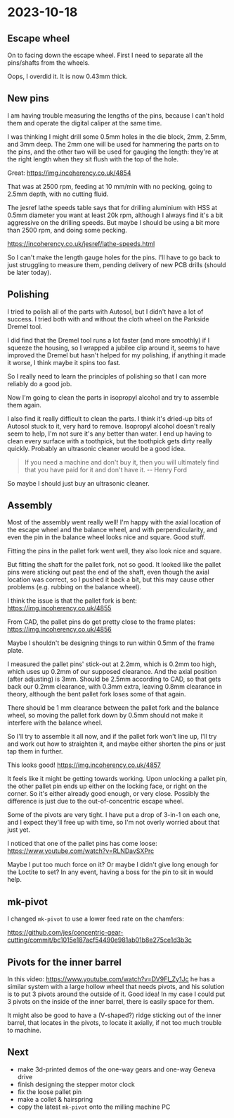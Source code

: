 # 2023-10-18

## Escape wheel

On to facing down the escape wheel. First I need to separate all the pins/shafts from the wheels.

Oops, I overdid it. It is now 0.43mm thick.

## New pins

I am having trouble measuring the lengths of the pins, because I can't hold them and operate the digital
caliper at the same time.

I was thinking I might drill some 0.5mm holes in the die block, 2mm, 2.5mm, and 3mm deep. The 2mm one will
be used for hammering the parts on to the pins, and the other two will be used for gauging the length:
they're at the right length when they sit flush with the top of the hole.

Great: https://img.incoherency.co.uk/4854

That was at 2500 rpm, feeding at 10 mm/min with no pecking, going to 2.5mm depth, with no cutting fluid.

The jesref lathe speeds table says that for drilling aluminium with HSS at 0.5mm diameter you want
at least 20k rpm, although I always find it's a bit aggressive on the drilling speeds. But maybe I should
be using a bit more than 2500 rpm, and doing some pecking.

https://incoherency.co.uk/jesref/lathe-speeds.html

So I can't make the length gauge holes for the pins. I'll have to go back to just struggling to measure them,
pending delivery of new PCB drills (should be later today).

## Polishing

I tried to polish all of the parts with Autosol, but I didn't have a lot of success. I tried both with
and without the cloth wheel on the Parkside Dremel tool.

I did find that the Dremel tool runs a lot faster (and more smoothly) if I squeeze the housing, so I wrapped
a jubilee clip around it, seems to have improved the Dremel but hasn't helped for my polishing, if anything
it made it worse, I think maybe it spins too fast.

So I really need to learn the principles of polishing so that I can more reliably do a good job.

Now I'm going to clean the parts in isopropyl alcohol and try to assemble them again.

I also find it really difficult to clean the parts. I think it's dried-up bits of Autosol stuck to it, very
hard to remove. Isopropyl alcohol doesn't really seem to help, I'm not sure it's any better than water. I
end up having to clean every surface with a toothpick, but the toothpick gets dirty really quickly. Probably
an ultrasonic cleaner would be a good idea.

> If you need a machine and don't buy it, then you will ultimately find that you have paid for it and don't have it.
> -- Henry Ford

So maybe I should just buy an ultrasonic cleaner.

## Assembly

Most of the assembly went really well! I'm happy with the axial location of the escape wheel and the balance
wheel, and with perpendicularity, and even the pin in the balance wheel looks nice and square. Good stuff.

Fitting the pins in the pallet fork went well, they also look nice and square.

But fitting the shaft for the pallet fork, not so good. It looked like the pallet pins were sticking out past
the end of the shaft, even though the axial location was correct, so I pushed it back a bit, but this
may cause other problems (e.g. rubbing on the balance wheel).

I think the issue is that the pallet fork is bent: https://img.incoherency.co.uk/4855

From CAD, the pallet pins do get pretty close to the frame plates: https://img.incoherency.co.uk/4856

Maybe I shouldn't be designing things to run within 0.5mm of the frame plate.

I measured the pallet pins' stick-out at 2.2mm, which is 0.2mm too high, which uses up 0.2mm of our supposed
clearance. And the axial position (after adjusting) is 3mm. Should be 2.5mm according to CAD, so that gets back our 0.2mm clearance,
with 0.3mm extra, leaving 0.8mm clearance in theory, although the bent pallet fork loses some of that again.

There should be 1 mm clearance between the pallet fork and the balance wheel, so moving the pallet fork down by 0.5mm
should not make it interfere with the balance wheel.

So I'll try to assemble it all now, and if the pallet fork won't line up, I'll try and work out how to
straighten it, and maybe either shorten the pins or just tap them in further.

This looks good! https://img.incoherency.co.uk/4857

It feels like it might be getting towards working. Upon unlocking a pallet pin, the other pallet pin
ends up either on the locking face, or right on the corner. So it's either already good enough, or very close.
Possibly the difference is just due to the out-of-concentric escape wheel.

Some of the pivots are very tight. I have put a drop of 3-in-1 on each one, and I expect they'll free up
with time, so I'm not overly worried about that just yet.

I noticed that one of the pallet pins has come loose: https://www.youtube.com/watch?v=RLNDavSXPrc

Maybe I put too much force on it? Or maybe I didn't give long enough for the Loctite to set? In any event,
having a boss for the pin to sit in would help.

## mk-pivot

I changed `mk-pivot` to use a lower feed rate on the chamfers:

https://github.com/jes/concentric-gear-cutting/commit/bc1015e187acf54490e981ab01b8e275ce1d3b3c

## Pivots for the inner barrel

In this video: https://www.youtube.com/watch?v=DV9FI_Zy1Jc he has a similar system with a large
hollow wheel that needs pivots, and his solution is to put 3 pivots around the outside of it. Good idea!
In my case I could put 3 pivots on the inside of the inner barrel, there is easily space for them.

It might also be good to have a (V-shaped?) ridge sticking out of the inner barrel, that locates in
the pivots, to locate it axially, if not too much trouble to machine.

## Next

* make 3d-printed demos of the one-way gears and one-way Geneva drive
* finish designing the stepper motor clock
* fix the loose pallet pin
* make a collet & hairspring
* copy the latest `mk-pivot` onto the milling machine PC
